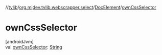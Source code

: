 //[tvlib](../../../index.md)/[org.mjdev.tvlib.webscrapper.select](../index.md)/[DocElement](index.md)/[ownCssSelector](own-css-selector.md)

# ownCssSelector

[androidJvm]\
val [ownCssSelector](own-css-selector.md): [String](https://kotlinlang.org/api/latest/jvm/stdlib/kotlin/-string/index.html)
